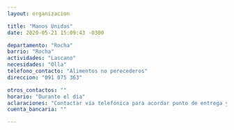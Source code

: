 ```yaml
---
layout: organizacion

title: "Manos Unidas"
date: 2020-05-21 15:09:43 -0300

departamento: "Rocha"
barrio: "Rocha"
actividades: "Lascano"
necesidades: "Olla"
telefono_contacto: "Alimentos no perecederos"
direccion: "091 075 363"

otros_contactos: ""
horario: "Durante el día"
aclaraciones: "Contactar vía telefónica para acordar punto de entrega y solicitud de apoyo"
cuenta_bancaria: ""

---
```

